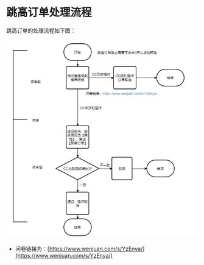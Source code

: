 # 跳高订单处理流程

跳高订单的处理流程如下图：

![](../../.gitbook/assets/image%20%28150%29.png)

* 问卷链接为：[https://www.wenjuan.com/s/YzEnya/](https://www.wenjuan.com/s/YzEnya/)

